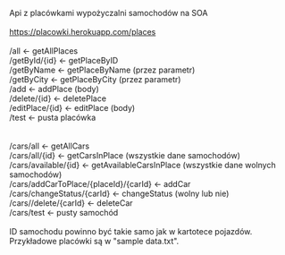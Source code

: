 Api z placówkami wypożyczalni samochodów na SOA<br>
<br>
https://placowki.herokuapp.com/places<br>
<br>
/all                                     <- getAllPlaces<br>
/getById/{id}                            <- getPlaceByID<br>
/getByName                               <- getPlaceByName (przez parametr)<br>
/getByCity                               <- getPlaceByCity (przez parametr)<br>
/add                                     <- addPlace (body)<br>
/delete/{id}                             <- deletePlace<br>
/editPlace/{id}                          <- editPlace (body)<br>
/test                                    <- pusta placówka<br>
<br>    
/cars/all                                <- getAllCars<br>
/cars/all/{id}                           <- getCarsInPlace (wszystkie dane samochodów)<br>
/cars/available/{id}                     <- getAvailableCarsInPlace (wszystkie dane wolnych samochodów)<br>
/cars/addCarToPlace/{placeId}/{carId}    <- addCar<br>
/cars/changeStatus/{carId}               <- changeStatus (wolny lub nie)<br>
/cars//delete/{carId}                    <- deleteCar<br>
/cars/test                               <- pusty samochód<br>
<br>
ID samochodu powinno być takie samo jak w kartotece pojazdów.<br>
Przykładowe placówki są w "sample data.txt".
